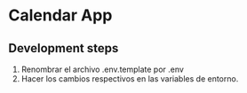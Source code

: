 # Calendar App

## Development steps

1. Renombrar el archivo .env.template por .env 
2. Hacer los cambios respectivos en las variables de entorno.

